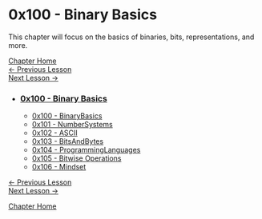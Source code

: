 # 0x100 - Binary Basics

This chapter will focus on the basics of binaries, bits, representations, and more.

[Chapter Home](0x100-BinaryBasics.md)  
[<- Previous Lesson](../0x000-Introduction/0x002-Setup.md)  
[Next Lesson ->](0x101-NumberSystems.md)

* ### [0x100 - Binary Basics](0x100-BinaryBasics.md)
    * [0x100 - BinaryBasics](0x100-BinaryBasics.md)
    * [0x101 - NumberSystems](0x101-NumberSystems.md)
    * [0x102 - ASCII](0x102-ASCII.md)
    * [0x103 - BitsAndBytes](0x103-BitsAndBytes.md)
    * [0x104 - ProgrammingLanguages](0x104-ProgrammingLanguages.md)
    * [0x105 - Bitwise Operations](0x105-BitwiseOperations.md)
    * [0x106 - Mindset](0x106-Mindset.md)

[<- Previous Lesson](../0x000-Introduction/0x002-Setup.md)  
[Next Lesson ->](0x101-NumberSystems.md)  

[Chapter Home](0x100-BinaryBasics.md)  
